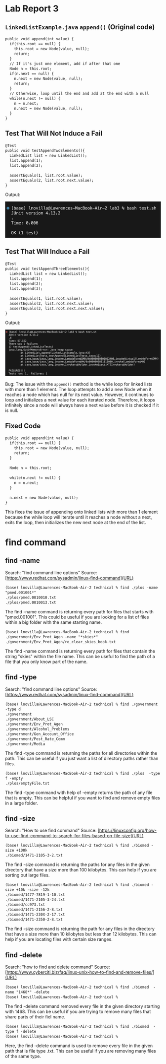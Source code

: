 # Lab Report 3
## ```LinkedListExample.java``` ```append()``` (Original code)
```
public void append(int value) {
  if(this.root == null) {
    this.root = new Node(value, null);
    return;
  }
  // If it's just one element, add if after that one
  Node n = this.root;
  if(n.next == null) {
    n.next = new Node(value, null);
    return;
  }
  // Otherwise, loop until the end and add at the end with a null
  while(n.next != null) {
    n = n.next;
    n.next = new Node(value, null);
  }
}
```
## Test That Will Not Induce a Fail
```
@Test
public void testAppendTwoElements(){
  LinkedList list = new LinkedList();
  list.append(1);
  list.append(2);

  assertEquals(1, list.root.value);
  assertEquals(2, list.root.next.value);
}
```
Output:

![IMAGE](testpass.png)
## Test That Will Induce a Fail
```
@Test
public void testAppendThreeElements(){
  LinkedList list = new LinkedList();
  list.append(1);
  list.append(2);
  list.append(3);

  assertEquals(1, list.root.value);
  assertEquals(2, list.root.next.value);
  assertEquals(3, list.root.next.next.value);
}
```
Output:

![IMAGE](testfail.png)

Bug: The issue with the ```append()``` method is the while loop for linked lists with more than 1 element. The loop attempts to add a new Node when it reaches a node which has null for its next value. However, it continues to loop and initializes a next value for each iterated node. Therefore, it loops infinitely since a node will always have a next value before it is checked if it is null.

## Fixed Code
```
public void append(int value) {
  if(this.root == null) {
    this.root = new Node(value, null);
    return;
  }
        
  Node n = this.root;
        
  while(n.next != null) {
    n = n.next;
  }
        
  n.next = new Node(value, null);
}
```
This fixes the issue of appending onto linked lists with more than 1 element because the while loop will iterate until it reaches a node without a next, exits the loop, then initializes the new next node at the end of the list.

# find command

## find -name
Search: "find command line options"
Source: [https://www.redhat.com/sysadmin/linux-find-command](URL)
```
(base) lnovilla@Lawrences-MacBook-Air-2 technical % find ./plos -name "pmed.001001*"
./plos/pmed.0010010.txt
./plos/pmed.0010013.txt
```
The find -name command is returning every path for files that starts with "pmed.001001". This could be useful if you are looking for a list of files within a big folder with the same starting name.
```
(base) lnovilla@Lawrences-MacBook-Air-2 technical % find ./government/Env_Prot_Agen -name "*skies*"
./government/Env_Prot_Agen/ro_clear_skies_book.txt
```
The find -name command is returning every path for files that contain the string "skies" within the file name. This can be useful to find the path of a file that you only know part of the name.

## find -type
Search: "find command line options"
Source: [https://www.redhat.com/sysadmin/linux-find-command](URL)
```
(base) lnovilla@Lawrences-MacBook-Air-2 technical % find ./government -type d
./government
./government/About_LSC
./government/Env_Prot_Agen
./government/Alcohol_Problems
./government/Gen_Account_Office
./government/Post_Rate_Comm
./government/Media
```
The find -type command is returning the paths for all directories within the path. This can be useful if you just want a list of directory paths rather than files.
```
(base) lnovilla@Lawrences-MacBook-Air-2 technical % find ./plos  -type f -empty
./plos/emptyFile.txt
```
The find -type command with help of -empty returns the path of any file that is empty. This can be helpful if you want to find and remove empty files in a large folder.

## find -size
Search: "How to use find command"
Source: [https://linuxconfig.org/how-to-use-find-command-to-search-for-files-based-on-file-size](URL)
```
(base) lnovilla@Lawrences-MacBook-Air-2 technical % find ./biomed -size +100k
./biomed/1471-2105-3-2.txt
```
The find -size command is returning the paths for any files in the given directory that have a size more than 100 kilobytes. This can help if you are sorting out large files.
```
(base) lnovilla@Lawrences-MacBook-Air-2 technical % find ./biomed -size +10k -size -12k
./biomed/1477-7819-1-10.txt
./biomed/1471-2105-3-24.txt
./biomed/cc973.txt
./biomed/1471-2156-2-8.txt
./biomed/1471-230X-2-17.txt
./biomed/1471-2350-2-8.txt
```
The find -size command is returning the path for any files in the directory that have a size more than 10 kilobytes but less than 12 kilobytes. This can help if you are locating files with certain size ranges.

## find -delete
Search: "how to find and delete command"
Source: [https://www.cyberciti.biz/faq/linux-unix-how-to-find-and-remove-files/](URL)
```
(base) lnovilla@Lawrences-MacBook-Air-2 technical % find ./biomed  -name "1468*" -delete        
(base) lnovilla@Lawrences-MacBook-Air-2 technical % 
```
The find -delete command removed every file in the given directory starting with 1468. This can be useful if you are trying to remove many files that share parts of their fiel name.
```
(base) lnovilla@Lawrences-MacBook-Air-2 technical % find ./biomed  -type f -delete        
(base) lnovilla@Lawrences-MacBook-Air-2 technical % 
```
Here, the find -delete command is used to remove every file in the given path that is file type .txt. This can be useful if you are removing many files of the same type.
